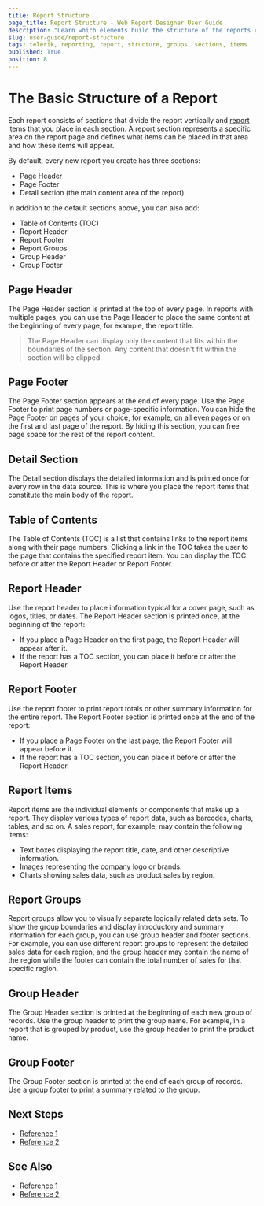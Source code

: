 ```yaml
---
title: Report Structure
page_title: Report Structure - Web Report Designer User Guide
description: "Learn which elements build the structure of the reports created in the Telerik Web Report Designer and use these report elements to convey information effectively."
slug: user-guide/report-structure
tags: telerik, reporting, report, structure, groups, sections, items
published: True
position: 8
---
```


# The Basic Structure of a Report

Each report consists of sections that divide the report vertically and [report items](#report-items) that you place in each section. A report section represents a specific area on the report page and defines what items can be placed in that area and how these items will appear.

By default, every new report you create has three sections:

* Page Header
* Page Footer
* Detail section (the main content area of the report)

In addition to the default sections above, you can also add:

* Table of Contents (TOC)
* Report Header
* Report Footer
* Report Groups
* Group Header
* Group Footer

## Page Header

The Page Header section is printed at the top of every page. In reports with multiple pages, you can use the Page Header to place the same content at the beginning of every page, for example, the report title.

>The Page Header can display only the content that fits within the boundaries of the section. Any content that doesn't fit within the section will be clipped.

## Page Footer

The Page Footer section appears at the end of every page. Use the Page Footer to print page numbers or page-specific information. You can hide the Page Footer on pages of your choice, for example, on all even pages or on the first and last page of the report. By hiding this section, you can free page space for the rest of the report content.

## Detail Section

The Detail section displays the detailed information and is printed once for every row in the data source. This is where you place the report items that constitute the main body of the report.

## Table of Contents

The Table of Contents (TOC) is a list that contains links to the report items along with their page numbers. Clicking a link in the TOC takes the user to the page that contains the specified report item. You can display the TOC before or after the Report Header or Report Footer.

## Report Header

Use the report header to place information typical for a cover page, such as logos, titles, or dates. The Report Header section is printed once, at the beginning of the report:

* If you place a Page Header on the first page, the Report Header will appear after it.
* If the report has a TOC section, you can place it before or after the Report Header.

## Report Footer

Use the report footer to print report totals or other summary information for the entire report. The Report Footer section is printed once at the end of the report:

* If you place a Page Footer on the last page, the Report Footer will appear before it.
* If the report has a TOC section, you can place it before or after the Report Header.

## Report Items

Report items are the individual elements or components that make up a report. They display various types of report data, such as barcodes, charts, tables, and so on. A sales report, for example, may contain the following items:

* Text boxes displaying the report title, date, and other descriptive information.
* Images representing the company logo or brands.
* Charts showing sales data, such as product sales by region.

## Report Groups

Report groups allow you to visually separate logically related data sets. To show the group boundaries and display introductory and summary information for each group, you can use group header and footer sections. For example, you can use different report groups to represent the detailed sales data for each region, and the group header may contain the name of the region while the footer can contain the total number of sales for that specific region.

## Group Header

The Group Header section is printed at the beginning of each new group of records. Use the group header to print the group name. For example, in a report that is grouped by product, use the group header to print the product name.

## Group Footer

The Group Footer section is printed at the end of each group of records. Use a group footer to print a summary related to the group.

## Next Steps

* [Reference 1]()
* [Reference 2]()

## See Also

* [Reference 1]()
* [Reference 2]()